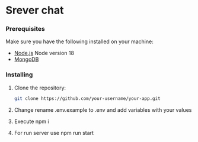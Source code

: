 # Srever chat

### Prerequisites

Make sure you have the following installed on your machine:

- [Node.js](https://nodejs.org/) Node version 18
- [MongoDB](https://www.mongodb.com/try/download/community)

### Installing

1. Clone the repository:

   ```bash
   git clone https://github.com/your-username/your-app.git
2. Change rename .env.example to .env and add variables with your values
3. Execute npm i
4. For run server use npm run start